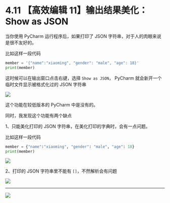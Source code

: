 # 4.11 【高效编辑 11】输出结果美化：Show as JSON



当你使用 PyCharm 运行程序后，如果打印了 JSON 字符串，对于人的肉眼来说是很不友好的。

比如这样一段代码

```python
member = '{"name":"xiaoming", "gender": "male", "age": 18}'
print(member)
```

这时候可以在输出窗口点击右键，选择 `Show as JSON`， PyCharm 就会新开一个临时文件显示被格式化过的 JSON 字符串

![](http://image.iswbm.com/20200826084710.png)

这个功能在较低版本的 PyCharm 中是没有的。

同时，我发现这个功能有两个缺点

1、只能美化打印的 JSON 字符串，在美化打印的字典时，会有一点问题。

比如这样一段代码

```python
member = {"name":"xiaoming", "gender": "male", "age": 18}
print(member)
```

![](http://image.iswbm.com/20200826085228.png)

2、打印的 JSON 字符串里不能有 `[]`，不然解析会有问题

![](http://image.iswbm.com/20200826085448.png)



---



![](https://open.weixin.qq.com/qr/code?username=idealyard)